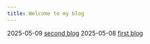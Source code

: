 ```yaml
---
title: Welcome to my blog
---
```


2025-05-09 [second blog](2025-05-08-second-blog.md)
2025-05-08 [first blog](2025-05-08-first-blog.md)
